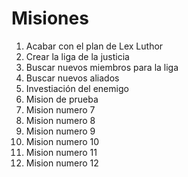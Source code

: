 # Misiones

1. Acabar con el plan de Lex Luthor
2. Crear la liga de la justicia
3. Buscar nuevos miembros para la liga
4. Buscar nuevos aliados
5. Investiación del enemigo
6. Mision de prueba
7. Mision numero 7
8. Mision numero 8
9. Mision numero 9
10. Mision numero 10
11. Mision numero 11
12. Mision numero 12
